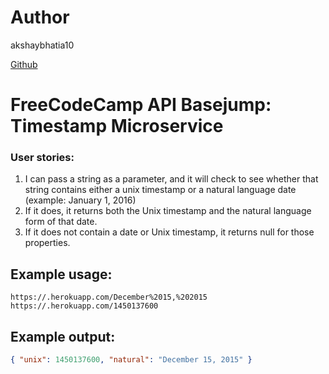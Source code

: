 # Author
akshaybhatia10 


[Github](https://github.com/akshaybhatia10) 

# FreeCodeCamp API Basejump: Timestamp Microservice
### User stories:
1. I can pass a string as a parameter, and it will check to see whether that string contains either a unix timestamp or a natural language date (example: January 1, 2016)
2. If it does, it returns both the Unix timestamp and the natural language form of that date.
3. If it does not contain a date or Unix timestamp, it returns null for those properties.

## Example usage:

```url
https://.herokuapp.com/December%2015,%202015
https://.herokuapp.com/1450137600
```

## Example output:

```json
{ "unix": 1450137600, "natural": "December 15, 2015" }
```
